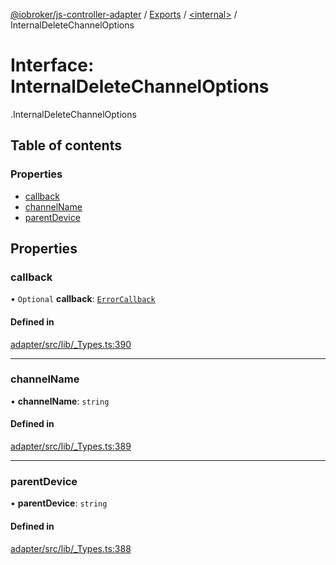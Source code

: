 [@iobroker/js-controller-adapter](../README.md) / [Exports](../modules.md) / [<internal\>](../modules/internal_.md) / InternalDeleteChannelOptions

# Interface: InternalDeleteChannelOptions

[<internal>](../modules/internal_.md).InternalDeleteChannelOptions

## Table of contents

### Properties

- [callback](internal_.InternalDeleteChannelOptions.md#callback)
- [channelName](internal_.InternalDeleteChannelOptions.md#channelname)
- [parentDevice](internal_.InternalDeleteChannelOptions.md#parentdevice)

## Properties

### callback

• `Optional` **callback**: [`ErrorCallback`](../modules/internal_.md#errorcallback)

#### Defined in

[adapter/src/lib/_Types.ts:390](https://github.com/ioBroker/ioBroker.js-controller/blob/ac19e215/packages/adapter/src/lib/_Types.ts#L390)

___

### channelName

• **channelName**: `string`

#### Defined in

[adapter/src/lib/_Types.ts:389](https://github.com/ioBroker/ioBroker.js-controller/blob/ac19e215/packages/adapter/src/lib/_Types.ts#L389)

___

### parentDevice

• **parentDevice**: `string`

#### Defined in

[adapter/src/lib/_Types.ts:388](https://github.com/ioBroker/ioBroker.js-controller/blob/ac19e215/packages/adapter/src/lib/_Types.ts#L388)
